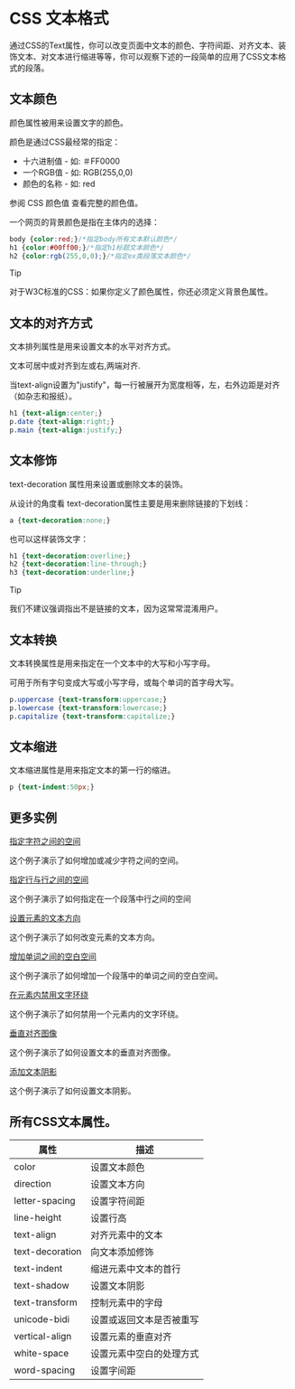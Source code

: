 # CSS 文本格式

通过CSS的Text属性，你可以改变页面中文本的颜色、字符间距、对齐文本、装饰文本、对文本进行缩进等等，你可以观察下述的一段简单的应用了CSS文本格式的段落。

## 文本颜色

颜色属性被用来设置文字的颜色。

颜色是通过CSS最经常的指定：

- 十六进制值 - 如: ＃FF0000
- 一个RGB值 - 如: RGB(255,0,0)
- 颜色的名称 - 如: red

参阅 CSS 颜色值 查看完整的颜色值。

一个网页的背景颜色是指在主体内的选择：

<!--sec data-title="实例" data-filename="css_color" ces-->
```css
body {color:red;}/*指定body所有文本默认颜色*/
h1 {color:#00ff00;}/*指定h1标题文本颜色*/
h2 {color:rgb(255,0,0);}/*指定ex类段落文本颜色*/
```
<!--endsec-->

> [!TIP] 
>  对于W3C标准的CSS：如果你定义了颜色属性，你还必须定义背景色属性。

## 文本的对齐方式

文本排列属性是用来设置文本的水平对齐方式。

文本可居中或对齐到左或右,两端对齐.

当text-align设置为"justify"，每一行被展开为宽度相等，左，右外边距是对齐（如杂志和报纸）。

<!--sec data-title="实例" data-filename="css_text-align_all" ces-->
```css
h1 {text-align:center;}
p.date {text-align:right;}
p.main {text-align:justify;}
```
<!--endsec-->

## 文本修饰

text-decoration 属性用来设置或删除文本的装饰。

从设计的角度看 text-decoration属性主要是用来删除链接的下划线：

<!--sec data-title="实例" data-filename="css_text-decoration_link" ces-->
```css
a {text-decoration:none;}
```
<!--endsec-->

也可以这样装饰文字：

<!--sec data-title="实例" data-filename="css_text-decoration" ces-->
```css
h1 {text-decoration:overline;}
h2 {text-decoration:line-through;}
h3 {text-decoration:underline;}
```
<!--endsec-->

> [!TIP] 
>  我们不建议强调指出不是链接的文本，因为这常常混淆用户。

## 文本转换

文本转换属性是用来指定在一个文本中的大写和小写字母。

可用于所有字句变成大写或小写字母，或每个单词的首字母大写。

<!--sec data-title="实例" data-filename="css_text-transform" ces-->
```css
p.uppercase {text-transform:uppercase;}
p.lowercase {text-transform:lowercase;}
p.capitalize {text-transform:capitalize;}
```
<!--endsec-->

## 文本缩进

文本缩进属性是用来指定文本的第一行的缩进。

<!--sec data-title="实例" data-filename="css_text-indent" ces-->
```css
p {text-indent:50px;}
```
<!--endsec-->

## 更多实例

[指定字符之间的空间](http://# "指定字符之间的空间")

这个例子演示了如何增加或减少字符之间的空间。

[指定行与行之间的空间](http://# "指定行与行之间的空间")

这个例子演示了如何指定在一个段落中行之间的空间

[设置元素的文本方向](http://# "设置元素的文本方向")

这个例子演示了如何改变元素的文本方向。

[增加单词之间的空白空间](http://# "增加单词之间的空白空间")

这个例子演示了如何增加一个段落中的单词之间的空白空间。

[在元素内禁用文字环绕](http://# "在元素内禁用文字环绕")

这个例子演示了如何禁用一个元素内的文字环绕。

[垂直对齐图像](http://# "垂直对齐图像")

这个例子演示了如何设置文本的垂直对齐图像。

[添加文本阴影](http://# "添加文本阴影")

这个例子演示了如何设置文本阴影。

## 所有CSS文本属性。

| 属性  | 描述  |
| ------------ | ------------ |
| color  | 设置文本颜色  |
| direction  | 设置文本方向  |
| letter-spacing  | 设置字符间距  |
| line-height  | 设置行高  |
| text-align  | 对齐元素中的文本  |
| text-decoration  | 向文本添加修饰  |
| text-indent  | 缩进元素中文本的首行  |
| text-shadow  | 设置文本阴影  |
| text-transform  | 控制元素中的字母  |
| unicode-bidi  | 设置或返回文本是否被重写   |
| vertical-align  | 设置元素的垂直对齐  |
| white-space  | 设置元素中空白的处理方式  |
| word-spacing  | 设置字间距  |
